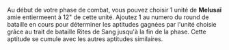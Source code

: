 Au début de votre phase de combat, vous pouvez choisir 1 unité de __Melusaĩ__ amie entiermeent à 12" de cette unité. Ajoutez 1 au numero du round de bataille en cours pour déterminer les aptitudes gagnées par l'unité choisie grâce au trait de bataille Rites de Sang jusqu'à la fin de la phase. Cette aptitude se cumule avec les autres aptitudes similaires.